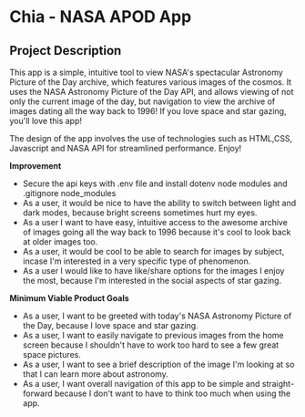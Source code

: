 # Chia - NASA APOD App

## Project Description

This app is a simple, intuitive tool to view NASA's spectacular Astronomy Picture of the Day archive, which features various images of the cosmos. It uses the NASA Astronomy Picture of the Day API, and allows viewing of not only the current image of the day, but navigation to view the archive of images dating all the way back to 1996! If you love space and star gazing, you'll love this app!

The design of the app involves the use of technologies such as HTML,CSS, Javascript and NASA API for streamlined performance. Enjoy!

**Improvement**
- Secure the api keys with .env file and install dotenv node modules and .gitignore node_modules
- As a user, it would be nice to have the ability to switch between light and dark modes, because bright screens sometimes hurt my eyes.
- As a user I want to have easy, intuitive access to the awesome archive of images going all the way back to 1996 because it's cool to look back at older images too.
- As a user, it would be cool to be able to search for images by subject, incase I'm interested in a very specific type of phenomenon.
- As a user I would like to have like/share options for the images I enjoy the most, because I'm interested in the social aspects of star gazing.

**Minimum Viable Product Goals**

- As a user, I want to be greeted with today's NASA Astronomy Picture of the Day, because I love space and star gazing.
- As a user, I want to easily navigate to previous images from the home screen because I shouldn't have to work too hard to see a few great space pictures.
- As a user, I want to see a brief description of the image I'm looking at so that I can learn more about astronomy.
- As a user, I want overall navigation of this app to be simple and straight-forward because I don't want to have to think too much when using the app.
